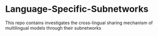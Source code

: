 # Language-Specific-Subnetworks
This repo contains investigates the cross-lingual sharing mechanism of multilingual models through their subnetworks
